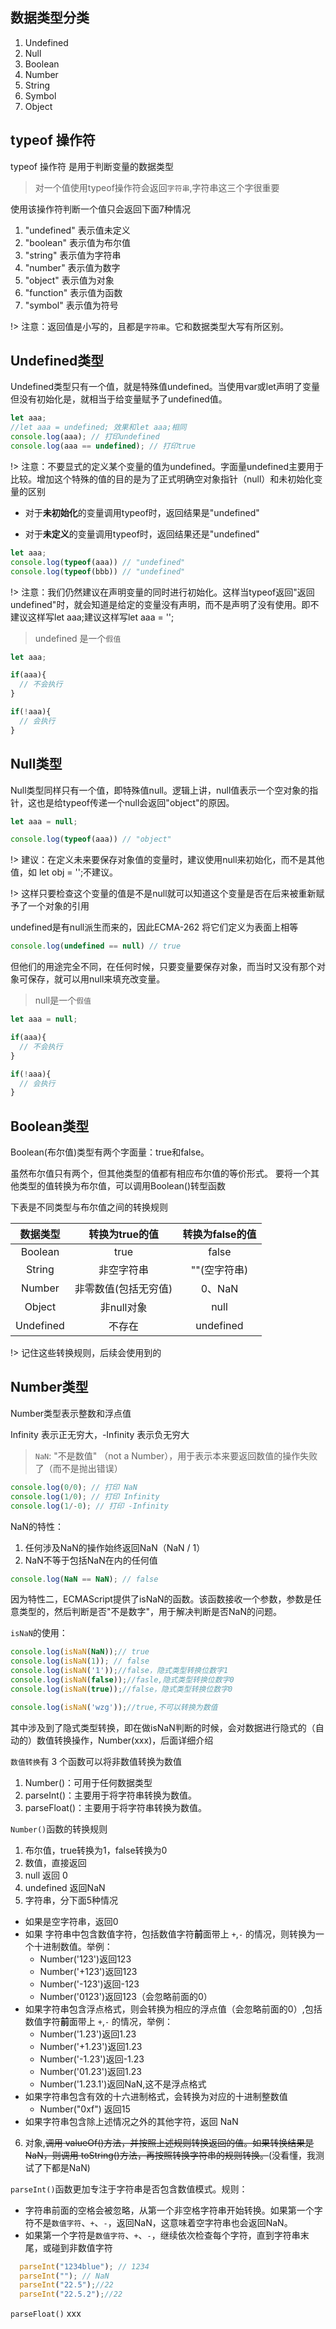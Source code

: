 <!-- 数据类型 -->

## 数据类型分类
1. Undefined
2. Null
3. Boolean
4. Number
5. String
6. Symbol
7. Object

## typeof 操作符
typeof 操作符 是用于判断变量的数据类型
> 对一个值使用typeof操作符会返回`字符串`,字符串这三个字很重要

使用该操作符判断一个值只会返回下面7种情况
1. "undefined" 表示值未定义
2. "boolean"   表示值为布尔值
3. "string"    表示值为字符串
4. "number"    表示值为数字
5. "object"    表示值为对象
6. "function"  表示值为函数
7. "symbol"    表示值为符号

!> 注意：返回值是小写的，且都是`字符串`。它和数据类型大写有所区别。

## Undefined类型
Undefined类型只有一个值，就是特殊值undefined。当使用var或let声明了变量但没有初始化是，就相当于给变量赋予了undefined值。
```js
let aaa;
//let aaa = undefined; 效果和let aaa;相同
console.log(aaa); // 打印undefined
console.log(aaa == undefined); // 打印true
```
!> 注意：不要显式的定义某个变量的值为undefined。字面量undefined主要用于比较。增加这个特殊的值的目的是为了正式明确空对象指针（null）和未初始化变量的区别


- 对于**未初始化**的变量调用typeof时，返回结果是"undefined"

- 对于**未定义**的变量调用typeof时，返回结果还是"undefined"

```js
let aaa;
console.log(typeof(aaa)) // "undefined"
console.log(typeof(bbb)) // "undefined"
```

!> 注意：我们仍然建议在声明变量的同时进行初始化。这样当typeof返回"返回undefined"时，就会知道是给定的变量没有声明，而不是声明了没有使用。即不建议这样写let aaa;建议这样写let aaa = '';

> undefined 是一个`假值`
```js
let aaa;

if(aaa){
  // 不会执行
}

if(!aaa){
  // 会执行
}

```

## Null类型

Null类型同样只有一个值，即特殊值null。逻辑上讲，null值表示一个空对象的指针，这也是给typeof传递一个null会返回"object"的原因。
```js
let aaa = null;

console.log(typeof(aaa)) // "object"
```

!> 建议：在定义未来要保存对象值的变量时，建议使用null来初始化，而不是其他值，如 let obj = '';不建议。

!> 这样只要检查这个变量的值是不是null就可以知道这个变量是否在后来被重新赋予了一个对象的引用

undefined是有null派生而来的，因此ECMA-262 将它们定义为表面上相等
```js
console.log(undefined == null) // true
```

但他们的用途完全不同，在任何时候，只要变量要保存对象，而当时又没有那个对象可保存，就可以用null来填充改变量。

> null是一个`假值`
```js
let aaa = null;

if(aaa){
  // 不会执行
}

if(!aaa){
  // 会执行
}
```

## Boolean类型
Boolean(布尔值)类型有两个字面量：true和false。

虽然布尔值只有两个，但其他类型的值都有相应布尔值的等价形式。
要将一个其他类型的值转换为布尔值，可以调用Boolean()转型函数

下表是不同类型与布尔值之间的转换规则

| 数据类型 | 转换为true的值 | 转换为false的值 |
| :----:  | :----: | :----: |
| Boolean | true | false |
| String | 非空字符串 | ""(空字符串) |
| Number | 非零数值(包括无穷值) | 0、NaN |
| Object | 非null对象 | null |
| Undefined | 不存在 | undefined |

!> 记住这些转换规则，后续会使用到的


## Number类型
Number类型表示整数和浮点值

Infinity 表示正无穷大，-Infinity 表示负无穷大



> `NaN`: "不是数值" （not a Number），用于表示本来要返回数值的操作失败了（而不是抛出错误）
```js
console.log(0/0); // 打印 NaN
console.log(1/0); // 打印 Infinity
console.log(1/-0); // 打印 -Infinity
```

NaN的特性：
1. 任何涉及NaN的操作始终返回NaN（NaN / 1）
2. NaN不等于包括NaN在内的任何值
  ```js
  console.log(NaN == NaN); // false
  ```
  因为特性二，ECMAScript提供了isNaN的函数。该函数接收一个参数，参数是任意类型的，然后判断是否"不是数字"，用于解决判断是否NaN的问题。

`isNaN`的使用：
```js
console.log(isNaN(NaN));// true
console.log(isNaN(1)); // false
console.log(isNaN('1'));//false，隐式类型转换位数字1
console.log(isNaN(false));//fasle,隐式类型转换位数字0
console.log(isNaN(true));//false，隐式类型转换位数字0

console.log(isNaN('wzg'));//true,不可以转换为数值
```
其中涉及到了隐式类型转换，即在做isNaN判断的时候，会对数据进行隐式的（自动的）数值转换操作，Number(xxx)，后面详细介绍

`数值转换`有 3 个函数可以将非数值转换为数值
1. Number()：可用于任何数据类型
2. parseInt()：主要用于将字符串转换为数值。
3. parseFloat()：主要用于将字符串转换为数值。

`Number()`函数的转换规则
1. 布尔值，true转换为1，false转换为0
2. 数值，直接返回
3. null 返回 0
4. undefined 返回NaN
5. 字符串，分下面5种情况
  - 如果是空字符串，返回0
  - 如果 字符串中包含数值字符，包括数值字符**前**面带上 `+`,`-` 的情况，则转换为一个十进制数值。举例：
    - Number('123')返回123
    - Number('+123')返回123
    - Number('-123')返回-123
    - Number('0123')返回123（会忽略前面的0）
  - 如果字符串包含浮点格式，则会转换为相应的浮点值（会忽略前面的0）,包括数值字符**前**面带上 `+`,`-` 的情况，举例：
    - Number('1.23')返回1.23
    - Number('+1.23')返回1.23
    - Number('-1.23')返回-1.23
    - Number('01.23')返回1.23
    - Number('1.23.1')返回NaN,这不是浮点格式
  - 如果字符串包含有效的十六进制格式，会转换为对应的十进制整数值
    - Number("0xf") 返回15
  - 如果字符串包含除上述情况之外的其他字符，返回 NaN
6. 对象,~~调用 valueOf()方法，并按照上述规则转换返回的值。如果转换结果是 NaN，则调用
toString()方法，再按照转换字符串的规则转换。~~(没看懂，我测试了下都是NaN)

`parseInt()`函数更加专注于字符串是否包含数值模式。规则：
 - 字符串前面的空格会被忽略，从第一个非空格字符串开始转换。如果第一个字符不是`数值字符`、`+`、`-`，返回NaN，这意味着空字符串也会返回NaN。
 - 如果第一个字符是`数值字符`、`+`、`-`，继续依次检查每个字符，直到字符串末尾，或碰到非数值字符

```js
  parseInt("1234blue"); // 1234
  parseInt(""); // NaN
  parseInt("22.5");//22
  parseInt("22.5.2");//22
```

`parseFloat()`  xxx

